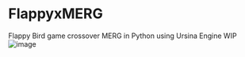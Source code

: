 # FlappyxMERG
Flappy Bird game crossover MERG in Python using Ursina Engine
WIP
![image](https://github.com/user-attachments/assets/e99630f8-bfa1-4394-a539-612dd084094a)
